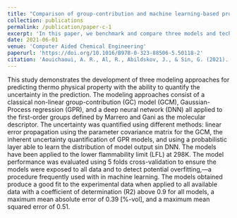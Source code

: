 ```yaml
---
title: "Comparison of group-contribution and machine learning-based property prediction models with uncertainty quantification"
collection: publications
permalink: /publication/paper-c-1
excerpt: 'In this paper, we benchmark and compare three models and techniques for uncertainty quantification applied to a group-contribution model for the lower flammability limit.'
date: 2021-06-01
venue: 'Computer Aided Chemical Engineering'
paperurl: 'https://doi.org/10.1016/B978-0-323-88506-5.50118-2'
citation: 'Aouichaoui, A. R., Al, R., Abildskov, J., & Sin, G. (2021). Comparison of group-contribution and machine learning-based property prediction models with uncertainty quantification. In Computer Aided Chemical Engineering (Vol. 50, pp. 755-760). Elsevier.'
---
```


This study demonstrates the development of three modeling approaches for predicting thermo physical property with the ability to quantify the uncertainty in the prediction. The modeling approaches consist of a classical non-linear group-contribution (GC) model (GCM), Gaussian-Process regression (GPR), and a deep neural network (DNN) all applied to the first-order groups defined by Marrero and Gani as the molecular descriptor. The uncertainty was quantified using different methods: linear error propagation using the parameter covariance matrix for the GCM, the inherent uncertainty quantification of GPR models, and using a probabilistic layer able to learn the distribution of model output sin DNN. The models have been applied to the lower flammability limit (LFL) at 298K. The model performance was evaluated using 5 folds cross-validation to ensure the models were exposed to all data and to detect potential overfitting,—a procedure frequently used with in machine learning. The models obtained produce a good fit to the experimental data when applied to all available data with a coefficient of determination (R2) above 0.9 for all models, a maximum mean absolute error of 0.39 [%-vol], and a maximum mean squared error of 0.51.
